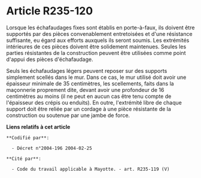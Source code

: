 # Article R235-120

Lorsque les échafaudages fixes sont établis en porte-à-faux, ils doivent être supportés par des pièces convenablement
entretoisées et d'une résistance suffisante, eu égard aux efforts auxquels ils seront soumis. Les extrémités intérieures de
ces pièces doivent être solidement maintenues. Seules les parties résistantes de la construction peuvent être utilisées comme
point d'appui des pièces d'échafaudage.

Seuls les échafaudages légers peuvent reposer sur des supports simplement scellés dans le mur. Dans ce cas, le mur utilisé
doit avoir une épaisseur minimale de 35 centimètres, les scellements, faits dans la maçonnerie proprement dite, devant avoir
une profondeur de 16 centimètres au moins (il ne peut en aucun cas être tenu compte de l'épaisseur des crépis ou enduits). En
outre, l'extrémité libre de chaque support doit être reliée par un cordage à une pièce résistante de la construction ou
soutenue par une jambe de force.

**Liens relatifs à cet article**

	**Codifié par**:

	  - Décret n°2004-196 2004-02-25

	**Cité par**:

	  - Code du travail applicable à Mayotte. - art. R235-119 (V)
